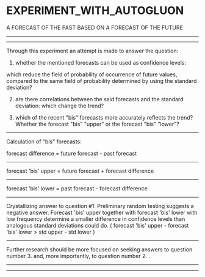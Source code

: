 # EXPERIMENT_WITH_AUTOGLUON
A FORECAST OF THE PAST BASED ON A FORECAST OF THE FUTURE 

----------------------------------------------------------------------------
----------------------------------------------------------------------------


Through this experiment an attempt is made to answer the question:

1. whether the mentioned forecasts can be used as confidence levels:

  which reduce the field of probability of occurrence of future values, compared to the same field of probability determined by using the standard deviation?

2. are there correlations between the said forecasts and the standard deviation:
which change the trend?

3. which of the recent "bis" forecasts more accurately reflects the trend?
Whether the forecast "bis" "upper" or the forecast "bis" "lower"?


---


Calculation of "bis" forecasts:


forecast difference = future forecast - past forecast

----------------------------------------------------------------------------
forecast 'bis' upper = future forecast + forecast difference

----------------------------------------------------------------------------
forecast 'bis' lower = past forecast - forecast difference 


---


Crystallizing answer to question #1:
Preliminary random testing suggests a negative answer.
Forecast 'bis' upper together with forecast 'bis' lower with low frequency determine a smaller difference in confidence levels than analogous standard deviations could do.
( forecast 'bis' upper - forecast 'bis' lower > std upper - std lower )


---


Further research should be more focused on seeking answers to question number 3. and, more importantly, to question number 2. .

---
---
